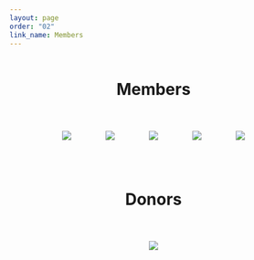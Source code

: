 ```yaml
---
layout: page
order: "02"
link_name: Members
---
```


<div class="member-icons col-md-6 offset-md-3 card">
    <h1>Members</h1>
    <a href="http://arcoconstruction.com/"><img src="{{ '/files/member_logos/arco.jpg' | relative_url}}"/></a>
    <a href="https://claycorp.com/"><img src="{{ '/files/member_logos/clayco.jpeg' | relative_url}}"/></a>
    <a href="https://www.mccarthy.com/"><img src="{{ '/files/member_logos/mccarthy.jpg' | relative_url}}"/></a>
    <a href="https://www.bjc.org/"><img src="{{ '/files/member_logos/bjc.jpg' | relative_url}}"/></a>
    <a href="https://brinkmannconstructors.com/"><img src="{{ '/files/member_logos/brinkmann.png' | relative_url}}"/></a>
    <h1>Donors</h1>
    <a href="https://www.garney.com/"><img src="{{ '/files/member_logos/garney.jpg' | relative_url}}"/></a>
</div>

<style>
    .member-icons {
        text-align: center;
    }

    .member-icons h1 {
        text-align: center;
        margin-top: 2em;
        margin-bottom: 1em;
    }

    .member-icons img {
        max-height: 4em;
        margin: 2em;
    }

    body {
        background-image: url({{ '/files/backgrounds/members_background.jpg' | relative_url }});
        background-repeat: no-repeat;
        background-size: cover;
    }
</style>
